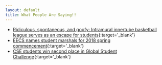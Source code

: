 ```yaml
---
layout: default
title: What People Are Saying!!
---
```

* [Ridiculous, spontaneous, and goofy: Intramural innertube basketball league serves as an escape for students](http://www.dailyuw.com/sports/article_1ce74b76-0fb7-11ea-867c-cf812bbe5f8f.html){:target='_blank'}
* [EECS names student marshals for 2018 spring commencement](https://www.eecs.psu.edu/news-archive/2018/student-marshals-spring.aspx){:target='_blank'}
* [CSE students win second place in Global Student Challenge](https://news.psu.edu/story/479896/2017/08/29/academics/cse-students-win-second-place-global-student-challenge){:target='_blank'}
